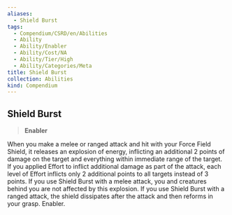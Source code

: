 ```yaml
---
aliases:
  - Shield Burst
tags:
  - Compendium/CSRD/en/Abilities
  - Ability
  - Ability/Enabler
  - Ability/Cost/NA
  - Ability/Tier/High
  - Ability/Categories/Meta
title: Shield Burst
collection: Abilities
kind: Compendium
---
```

## Shield Burst  
>**Enabler**
  
When you make a melee or ranged attack and hit with your Force Field Shield, it releases an explosion of energy, inflicting an additional 2 points of damage on the target and everything within immediate range of the target. If you applied Effort to inflict additional damage as part of the attack, each level of Effort inflicts only 2 additional points to all targets instead of 3 points. If you use Shield Burst with a melee attack, you and creatures behind you are not affected by this explosion. If you use Shield Burst with a ranged attack, the shield dissipates after the attack and then reforms in your grasp. Enabler.